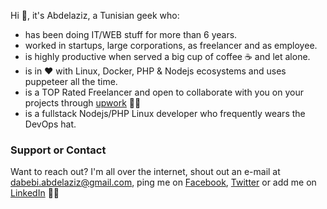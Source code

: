 Hi 👋, it's Abdelaziz, a Tunisian geek who:
- has been doing IT/WEB stuff for more than 6 years.
- worked in startups, large corporations, as freelancer and as employee.
- is highly productive when served a big cup of coffee ☕ and let alone. 
- is in ❤️ with Linux, Docker, PHP & Nodejs ecosystems and uses puppeteer all the time.
- is a TOP Rated Freelancer and open to collaborate with you on your projects through [upwork](https://www.upwork.com/freelancers/~01d23ae053d58877c2) 🤝🔥
- is a fullstack Nodejs/PHP Linux developer who frequently wears the DevOps hat.

### Support or Contact
Want to reach out? I'm all over the internet, shout out an e-mail at [dabebi.abdelaziz@gmail.com](mailto:dabebi.abdelaziz@gmail.com), ping me on [Facebook](https://www.facebook.com/fcb.simao), [Twitter](https://twitter.com/3azzouzana) or add me on [LinkedIn](https://www.linkedin.com/in/abdelazizdabebi/) 👋👋
